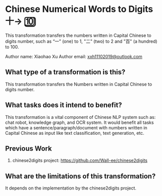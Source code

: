 # Chinese Numerical Words to Digits 十→ 🔟
This transformation  transfers the numbers written in Capital Chinese to digits number,  such as “一”  (one) to  1, "二" (two)  to 2 and "百" (a hundred) to 100. 



Author name: Xiaohao Xu
Author email: xxh11102019@outlook.com

## What type of a transformation is this?
This transformation transfers the Numbers written in Capital Chinese to digits number. 

## What tasks does it intend to benefit?
This transformation is a vital component of Chinese NLP system such as: chat robot, knowledge graph, and OCR system. It would benefit all tasks which have a sentence/paragraph/document with numbers written in Capital Chinese as input like text classification, text generation, etc. 

## Previous Work

1) chinese2digits project: https://github.com/Wall-ee/chinese2digits

## What are the limitations of this transformation?
It depends on the implementation by the chinese2digits project.

